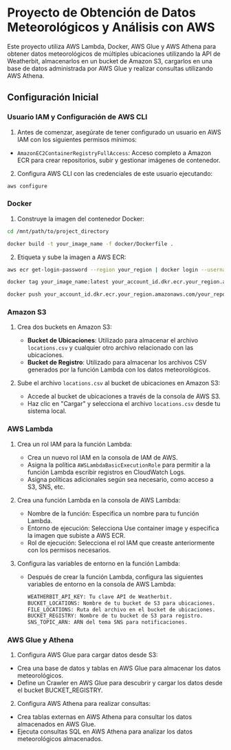 # Proyecto de Obtención de Datos Meteorológicos y Análisis con AWS

Este proyecto utiliza AWS Lambda, Docker, AWS Glue y AWS Athena para obtener datos meteorológicos de múltiples ubicaciones utilizando la API de Weatherbit, almacenarlos en un bucket de Amazon S3, cargarlos en una base de datos administrada por AWS Glue y realizar consultas utilizando AWS Athena.

## Configuración Inicial

### Usuario IAM y Configuración de AWS CLI

1. Antes de comenzar, asegúrate de tener configurado un usuario en AWS IAM con los siguientes permisos mínimos:

- `AmazonEC2ContainerRegistryFullAccess`: Acceso completo a Amazon ECR para crear repositorios, subir y gestionar imágenes de contenedor.

2. Configura AWS CLI con las credenciales de este usuario ejecutando:
```bash
aws configure
```

### Docker
1. Construye la imagen del contenedor Docker:
```bash
cd /mnt/path/to/project_directory
```
```bash
docker build -t your_image_name -f docker/Dockerfile .
```

2. Etiqueta y sube la imagen a AWS ECR:
```bash
aws ecr get-login-password --region your_region | docker login --username AWS --password-stdin your_account_id.dkr.ecr.your_region.amazonaws.com
```
```bash
docker tag your_image_name:latest your_account_id.dkr.ecr.your_region.amazonaws.com/your_repository_name:latest
```
```bash
docker push your_account_id.dkr.ecr.your_region.amazonaws.com/your_repository_name:latest
```

### Amazon S3
1. Crea dos buckets en Amazon S3:

   - **Bucket de Ubicaciones**: Utilizado para almacenar el archivo `locations.csv` y cualquier otro archivo relacionado con las ubicaciones.
   - **Bucket de Registro**: Utilizado para almacenar los archivos CSV generados por la función Lambda con los datos meteorológicos.

2. Sube el archivo `locations.csv` al bucket de ubicaciones en Amazon S3:

   - Accede al bucket de ubicaciones a través de la consola de AWS S3.
   - Haz clic en "Cargar" y selecciona el archivo `locations.csv` desde tu sistema local.

### AWS Lambda
1. Crea un rol IAM para la función Lambda:
   - Crea un nuevo rol IAM en la consola de IAM de AWS.
   - Asigna la política `AWSLambdaBasicExecutionRole` para permitir a la función Lambda escribir registros en CloudWatch Logs.
   - Asigna políticas adicionales según sea necesario, como acceso a S3, SNS, etc.

2. Crea una función Lambda en la consola de AWS Lambda:
   - Nombre de la función: Especifica un nombre para tu función Lambda.
   - Entorno de ejecución: Selecciona Use container image y especifica la imagen que subiste a AWS ECR.
   - Rol de ejecución: Selecciona el rol IAM que creaste anteriormente con los permisos necesarios.

3. Configura las variables de entorno en la función Lambda:
   - Después de crear la función Lambda, configura las siguientes variables de entorno en la consola de AWS Lambda:
     ```bash
     WEATHERBIT_API_KEY: Tu clave API de Weatherbit.
     BUCKET_LOCATIONS: Nombre de tu bucket de S3 para ubicaciones.
     FILE_LOCATIONS: Ruta del archivo en el bucket de ubicaciones.
     BUCKET_REGISTRY: Nombre de tu bucket de S3 para registro.
     SNS_TOPIC_ARN: ARN del tema SNS para notificaciones.
     ```
     
### AWS Glue y Athena
1. Configura AWS Glue para cargar datos desde S3:
- Crea una base de datos y tablas en AWS Glue para almacenar los datos meteorológicos.
- Define un Crawler en AWS Glue para descubrir y cargar los datos desde el bucket BUCKET_REGISTRY.

2. Configura AWS Athena para realizar consultas:
- Crea tablas externas en AWS Athena para consultar los datos almacenados en AWS Glue.
- Ejecuta consultas SQL en AWS Athena para analizar los datos meteorológicos almacenados.



            
